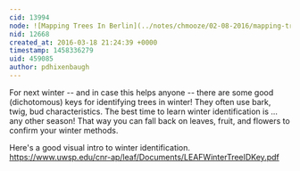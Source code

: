 ```yaml
---
cid: 13994
node: ![Mapping Trees In Berlin](../notes/chmooze/02-08-2016/mapping-trees-in-berlin)
nid: 12668
created_at: 2016-03-18 21:24:39 +0000
timestamp: 1458336279
uid: 459085
author: pdhixenbaugh
---
```


For next winter -- and in case this helps anyone -- there are some good (dichotomous) keys for identifying trees in winter! They often use bark, twig, bud characteristics. The best time to learn winter identification is ... any other season! That way you can fall back on leaves, fruit, and flowers to confirm your winter methods.

Here's a good visual intro to winter identification. https://www.uwsp.edu/cnr-ap/leaf/Documents/LEAFWinterTreeIDKey.pdf